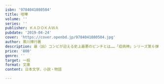 ```yaml
---
isbn: '9784041080504'
title: 喧嘩
volume: ''
series: ''
publisher: ＫＡＤＯＫＡＷＡ
pubdate: '2019-04-24'
cover: 'https://cover.openbd.jp/9784041080504.jpg'
author: 黒川博行著
description: 最〈凶〉コンビが迎える史上最悪のピンチとは……「疫病神」シリーズ第６弾
price: '800'
genre: ''
target: 一般
format: 文庫
content: 日本文学、小説・物語

---
```

